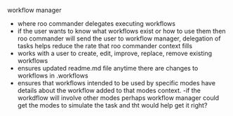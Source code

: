 workflow manager
- where roo commander delegates executing workflows
- if the user wants to know what workflows exist or how to use them then roo commander will send the user to workflow manager, delegation of tasks helps reduce the rate that roo commander context fills
- works with a user to create, edit, improve, replace, remove existing workflows
- ensures updated readme.md file anytime there are changes to workflows in .workflows
- ensures that workflows intended to be used by specific modes have details about the workflow added to that modes context.
-if the workdflow will involve other modes perhaps workflow manager could get the modes to simulate the task and tht would help get it right?

